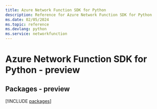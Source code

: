 ```yaml
---
title: Azure Network Function SDK for Python
description: Reference for Azure Network Function SDK for Python
ms.date: 02/05/2024
ms.topic: reference
ms.devlang: python
ms.service: networkfunction
---
```

# Azure Network Function SDK for Python - preview
## Packages - preview
[!INCLUDE [packages](network-function-index.md)]